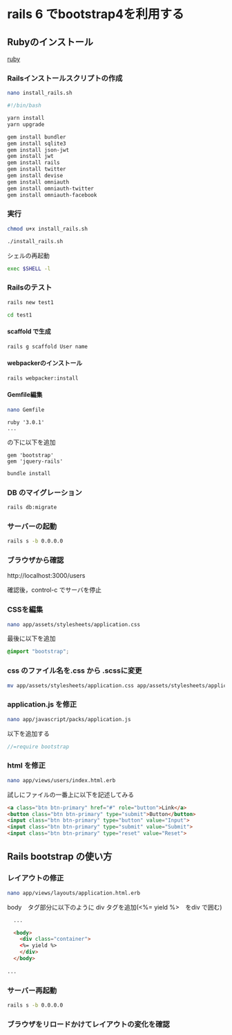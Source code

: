 # rails 6 でbootstrap4を利用する


## Rubyのインストール

[ruby](./ruby.md)



### Railsインストールスクリプトの作成

```bash
nano install_rails.sh
```

```bash
#!/bin/bash

yarn install
yarn upgrade

gem install bundler
gem install sqlite3
gem install json-jwt
gem install jwt
gem install rails
gem install twitter
gem install devise
gem install omniauth
gem install omniauth-twitter
gem install omniauth-facebook
```

### 実行

```bash
chmod u+x install_rails.sh

./install_rails.sh
```

シェルの再起動

```bash
exec $SHELL -l
```


### Railsのテスト

```bash
rails new test1

cd test1
```

#### scaffold で生成

```bash
rails g scaffold User name
```

#### webpackerのインストール

```bash
rails webpacker:install
```

#### Gemfile編集

```bash
nano Gemfile
```

```
ruby '3.0.1'
...

```

の下に以下を追加


```
gem 'bootstrap'
gem 'jquery-rails'

```

```bash
bundle install
```

### DB のマイグレーション

```bash
rails db:migrate
```

### サーバーの起動

```bash
rails s -b 0.0.0.0
```


### ブラウザから確認

http://localhost:3000/users

確認後，control-c でサーバを停止


### CSSを編集

```bash
nano app/assets/stylesheets/application.css
```

最後に以下を追加

```css
@import "bootstrap"; 
```

### css のファイル名を.css から .scssに変更

```bash
mv app/assets/stylesheets/application.css app/assets/stylesheets/application.scss
```

### application.js を修正

```bash
nano app/javascript/packs/application.js
```

以下を追加する

```javascript
//=require bootstrap
```

### html を修正

```bash
nano app/views/users/index.html.erb
```

試しにファイルの一番上に以下を記述してみる

```html
<a class="btn btn-primary" href="#" role="button">Link</a>
<button class="btn btn-primary" type="submit">Button</button>
<input class="btn btn-primary" type="button" value="Input">
<input class="btn btn-primary" type="submit" value="Submit">
<input class="btn btn-primary" type="reset" value="Reset">
```


## Rails bootstrap の使い方

### レイアウトの修正

```bash
nano app/views/layouts/application.html.erb
```


body　タグ部分に以下のように div タグを追加(<%= yield %>　をdiv で囲む)

```html
  ...

  <body>
    <div class="container">
    <%= yield %>
    </div>
  </body>
  
...
```

### サーバー再起動


```bash
rails s -b 0.0.0.0
```


###  ブラウザをリロードかけてレイアウトの変化を確認







